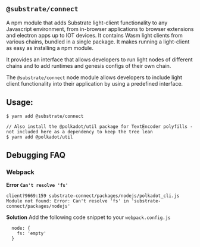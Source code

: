 ## `@substrate/connect`

A npm module that adds Substrate light-client functionality to any Javascript environment, from in-browser applications to browser extensions and electron apps up to IOT devices. It contains Wasm light clients from various chains, bundled in a single package. It makes running a light-client as easy as installing a npm module.

It provides an interface that allows developers to run light nodes of different chains and to add runtimes and genesis configs of their own chain.

The `@substrate/connect` node module allows developers to include light client functionality into their application by using a predefined interface.

## Usage:

```
$ yarn add @substrate/connect

// Also install the @polkadot/util package for TextEncoder polyfills - not included here as a dependency to keep the tree lean
$ yarn add @polkadot/util 
```


## Debugging FAQ

### Webpack
**Error `Can't resolve 'fs'`**
```
client?9669:159 substrate-connect/packages/nodejs/polkadot_cli.js
Module not found: Error: Can't resolve 'fs' in 'substrate-connect/packages/nodejs'
```
**Solution**
Add the following code snippet to your `webpack.config.js`

```
  node: {
    fs: 'empty'
  }
```